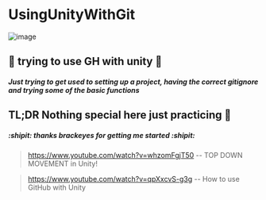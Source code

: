 # UsingUnityWithGit

![image](https://user-images.githubusercontent.com/56073739/92460698-2d0c0a00-f1c0-11ea-9a49-4811554fb7a5.png)

## :construction: trying to use GH with unity :construction:

##### Just trying to get used to setting up a project, having the correct gitignore and trying some of the basic functions
## TL;DR Nothing special here just practicing :rocket:

##### :shipit: thanks brackeyes for getting me started :shipit:
> https://www.youtube.com/watch?v=whzomFgjT50 -- TOP DOWN MOVEMENT in Unity!

> https://www.youtube.com/watch?v=qpXxcvS-g3g -- How to use GitHub with Unity
